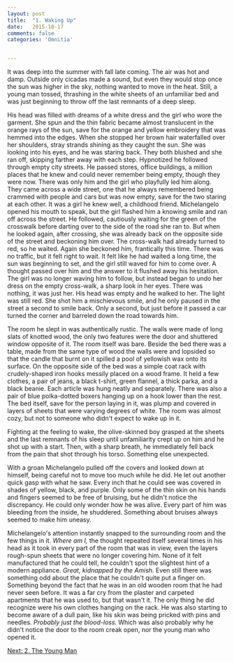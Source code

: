 ```yaml
---
layout: post
title:  "1. Waking Up"
date:   2015-10-17
comments: false
categories: 'Omnitia'


---
```


It was deep into the summer with fall late coming. The air was hot and
damp. Outside only cicadas made a sound, but even they would stop once
the sun was higher in the sky, nothing wanted to move in the heat.
Still, a young man tossed, thrashing in the white sheets of an
unfamiliar bed and was just beginning to throw off the last remnants of
a deep sleep.

His head was filled with dreams of a white dress and the girl who wore
the garment. She spun and the thin fabric became almost translucent in
the orange rays of the sun, save for the orange and yellow embroidery
that was hemmed into the edges. When she stopped her brown hair
waterfalled over her shoulders, stray strands shining as they caught the
sun. She was looking into his eyes, and he was staring back. They both
blushed and she ran off, skipping farther away with each step.
Hypnotized he followed through empty city streets. He passed stores,
office buildings, a million places that he knew and could never remember
being empty, though they were now. There was only him and the girl who
playfully led him along. They came across a wide street, one that he
always remembered being crammed with people and cars but was now empty,
save for the two staring at each other. It was a girl he knew well, a
childhood friend. Michelangelo opened his mouth to speak, but the girl
flashed him a knowing smile and ran off across the street. He followed,
cautiously waiting for the green of the crosswalk before darting over to
the side of the road she ran to. But when he looked again, after
crossing, she was already back on the opposite side of the street and
beckoning him over. The cross-walk had already turned to red, so he
waited. Again she beckoned him, frantically this time. There was no
traffic, but it felt right to wait. It felt like he had waited a long
time, the sun was beginning to set, and the girl still waved for him to
come over. A thought passed over him and the answer to it flushed away
his hesitation. The girl was no longer waving him to follow, but instead
began to undo her dress on the empty cross-walk, a sharp look in her
eyes. There was nothing, it was just her. His head was empty and he
walked to her. The light was still red. She shot him a mischievous
smile, and he only paused in the street a second to smile back. Only a
second, but just before it passed a car turned the corner and barreled
down the road towards him.

The room he slept in was authentically rustic. The walls were made of
long slats of knotted wood, the only two features were the door and
shuttered window opposite of it. The room itself was bare. Beside the
bed there was a table, made from the same type of wood the walls were
and lopsided so that the candle that burnt on it spilled a pool of
yellowish wax onto its surface. On the opposite side of the bed was a
simple coat rack with crudely-shaped iron hooks messily placed on a wood
frame. It held a few clothes, a pair of jeans, a black t-shirt, green
flannel, a thick parka, and a black beanie. Each article was hung neatly
and separately. There was also a pair of blue polka-dotted boxers
hanging up on a hook lower than the rest. The bed itself, save for the
person laying in it, was plump and covered in layers of sheets that were
varying degrees of white. The room was almost cozy, but not to someone
who didn't expect to wake up in it.

Fighting at the feeling to wake, the olive-skinned boy grasped at the
sheets and the last remnants of his sleep until unfamiliarity crept up
on him and he shot up with a start. Then, with a sharp breath, he
immediately fell back from the pain that shot through his torso.
Something else unexpected.

With a groan Michelangelo pulled off the covers and looked down at
himself, being careful not to move too much while he did. He let out
another quick gasp with what he saw. Every inch that he could see was
covered in shades of yellow, black, and purple. Only some of the thin
skin on his hands and fingers seemed to be free of bruising, but he
didn't notice the discrepancy. He could only wonder how he was alive.
Every part of him was bleeding from the inside, he shuddered. Something
about bruises always seemed to make him uneasy.

Michelangelo's attention instantly snapped to the surrounding room and
the few things in it. *Where am I,* the thought repeated itself several
times in his head as it took in every part of the room that was in view,
even the layers rough-spun sheets that were no longer covering him. None
of it felt manufactured that he could tell, he couldn't spot the
slightest hint of a modern appliance. *Great, kidnapped by the Amish.*
Even still there was something odd about the place that he couldn't
quite put a finger on. Something beyond the fact that he was in an old
wooden room that he had never seen before. It was a far cry from the
plaster and carpeted apartments that he was used to, but that wasn't it.
The only thing he did recognize were his own clothes hanging on the
rack. He was also starting to become aware of a dull pain, like his skin
was being pricked with pins and needles. *Probably just the blood-loss.*
Which was also probably why he didn't notice the door to the room creak
open, nor the young man who opened it.

<div>
    <a href="/omnitia/the-young-man" class="pv-  float-right">
        Next: 2. The Young Man
    </a>
</div>
